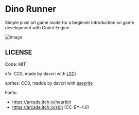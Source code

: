 # Dino Runner

Simple pixel art game made for a beginner introduction on game development with Godot Engine.

![image](https://user-images.githubusercontent.com/6860637/100506514-66279b00-316d-11eb-85a2-082a57fc62ce.png)

## LICENSE

Code: MIT

sfx: CC0, made by davcri with [LSDj](https://www.littlesounddj.com/lsd/index.php)

sprites: CC0, madde by davcri with [aseprite](https://www.aseprite.org/)

Fonts:
- https://arcade.itch.io/heartbit
- https://arcade.itch.io/sbh (CC-BY-4.0)
